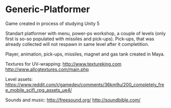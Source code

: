 # Generic-Platformer
Game created in process of studying Unity 5

Standart platformer with menu, power-ps workshop, a couple of levels (only first is so-so populated with missiles and pick-ups). Pick-ups, that was already collected will not respawn in same level after it completition.

Player, animation, pick-ups, missiles, magnet and gas tank created in Maya.

Textures for UV-wrapping:
http://www.textureking.com
http://www.allcgtextures.com/main.php

Level assets:
https://www.reddit.com/r/gamedev/comments/36km9u/200_completely_free_mobile_scifi_rpg_assets_ue4/

Sounds and music:
http://freesound.org/
http://soundbible.com/
